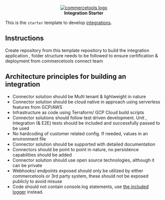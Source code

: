 <p align="center">
  <a href="https://commercetools.com/">
    <img alt="commercetools logo" src="https://unpkg.com/@commercetools-frontend/assets/logos/commercetools_primary-logo_horizontal_RGB.png">
  </a></br>
  <b>Integration Starter</b>
</p>

This is the `starter` template to develop [integrations](https://marketplace.commercetools.com/).

## Instructions

Create repository from this template repository to build the integration application , folder structure needs to be followed to ensure certification & deployment from commercetools connect team 

## Architecture principles for building an integration 

* Connector solution should be Multi tenant & lightweight in nature
* Connector solution should be cloud native in approach using serverless features from GCP/AWS
* Infrastructure as code using Terraform/ GCP Cloud build scripts
* Connector solutions should follow test driven development. Unit , Integration (& E2E) tests should be included and successfully passed to be used
* No hardcoding of customer related config. If needed, values in an environment file
* Connector solution should be supported with detailed documentation
* Connectors should be point to point in nature, no persistence capabilities should be added
* Connector solution should use open source technologies, although it can be private
* Webhooks/ endpoints exposed should only be utilized by either commercetools or 3rd party system, these should not be exposed publicly to avoid misuse
* Code should not contain console.log statements, use [the included logger](https://github.com/commercetools/merchant-center-application-kit/tree/main/packages-backend/loggers#readme) instead.

